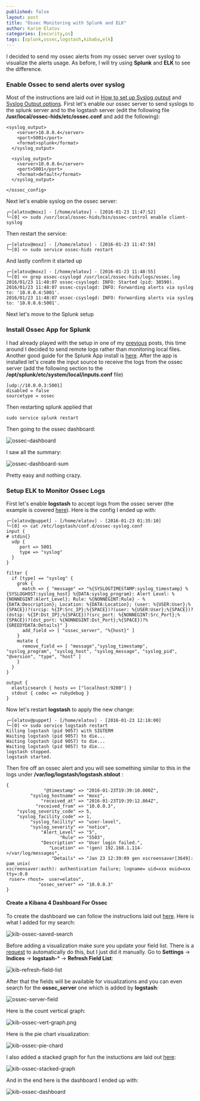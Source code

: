 ```yaml
---
published: false
layout: post
title: "Ossec Monitoring with Splunk and ELK"
author: Karim Elatov
categories: [security,os]
tags: [splunk,ossec,logstash,kibaba,elk]
---
```

I decided to send my ossec alerts from my ossec server over syslog to visualize the alerts usage. As before, I will try using **Splunk** and **ELK** to see the difference.

### Enable Ossec to send alerts over syslog
Most of the instructions are laid out in [How to set up Syslog output](http://ossec.github.io/docs/manual/notes/ossec_syslog.html) and [Syslog Output options](http://ossec.github.io/docs/syntax/head_ossec_config.syslog_output.html). First let's enable our ossec server to send syslogs to the splunk server and to the logstash server (edit the following file **/usr/local/ossec-hids/etc/ossec.conf** and add the following):


	<syslog_output>
	    <server>10.0.0.4</server>
	    <port>5001</port>
	    <format>splunk</format>
	  </syslog_output>
	
	  <syslog_output>
	    <server>10.0.0.6</server>
	    <port>5001</port>
	    <format>default</format>
	  </syslog_output>
	
	</ossec_config>

Next let's enable syslog on the ossec server:

	┌─[elatov@moxz] - [/home/elatov] - [2016-01-23 11:47:52]
	└─[0] <> sudo /usr/local/ossec-hids/bin/ossec-control enable client-syslog

Then restart the service:

	┌─[elatov@moxz] - [/home/elatov] - [2016-01-23 11:47:59]
	└─[0] <> sudo service ossec-hids restart

And lastly confirm it started up

	┌─[elatov@moxz] - [/home/elatov] - [2016-01-23 11:48:55]
	└─[0] <> grep ossec-csyslogd /usr/local/ossec-hids/logs/ossec.log
	2016/01/23 11:48:07 ossec-csyslogd: INFO: Started (pid: 38590).
	2016/01/23 11:48:07 ossec-csyslogd: INFO: Forwarding alerts via syslog to: '10.0.0.4:5001'.
	2016/01/23 11:48:07 ossec-csyslogd: INFO: Forwarding alerts via syslog to: '10.0.0.6:5001'.

Next let's move to the Splunk setup

### Install Ossec App for Splunk
I had already played with the setup in one of my [previous](/2014/04/ossec-freebsd/) posts, this time around I decided to send remote logs rather than monitoring local files. Another good guide for the Splunk App install is [here](http://nolabnoparty.com/en/setup-ossec-with-splunk/). After the app is installed let's create the input source to receive the logs from the ossec server (add the following section to the **/opt/splunk/etc/system/local/inputs.conf** file)

	[udp://10.0.0.3:5001]
	disabled = false
	sourcetype = ossec

Then restarting splunk applied that

	sudo service splunk restart

Then going to the ossec dashboard:

![ossec-dashboard](https://googledrive.com/host/0B4vYKT_-8g4IWE9kS2hMMmFuXzg/ossec-elk-splunk/ossec-dashboard-button.png)

I saw all the summary:

![ossec-dashboard-sum](https://googledrive.com/host/0B4vYKT_-8g4IWE9kS2hMMmFuXzg/ossec-elk-splunk/ossec-dashboard-sum.png)

Pretty easy and nothing crazy.

### Setup ELK to Monitor Ossec Logs

First let's enable **logstash** to accept logs from the ossec server (the example is covered [here](http://vichargrave.com/improved-ossec-log-parsing-with-logstash/)). Here is the config I ended up with:

	┌─[elatov@puppet] - [/home/elatov] - [2016-01-23 01:35:10]
	└─[0] <> cat /etc/logstash/conf.d/ossec-syslog.conf
	input {
	# stdin{}
	  udp {
	     port => 5001
	     type => "syslog"
	  }
	}
	
	filter {
	  if [type] == "syslog" {
	    grok {
	      match => { "message" => "%{SYSLOGTIMESTAMP:syslog_timestamp} %{SYSLOGHOST:syslog_host} %{DATA:syslog_program}: Alert Level: %{NONNEGINT:Alert_Level}; Rule: %{NONNEGINT:Rule} - %{DATA:Description}; Location: %{DATA:Location}; (user: %{USER:User};%{SPACE})?(srcip: %{IP:Src_IP};%{SPACE})?(user: %{USER:User};%{SPACE})?(dstip: %{IP:Dst_IP};%{SPACE})?(src_port: %{NONNEGINT:Src_Port};%{SPACE})?(dst_port: %{NONNEGINT:Dst_Port};%{SPACE})?%{GREEDYDATA:Details}" }
	      add_field => [ "ossec_server", "%{host}" ]
	    }
	    mutate {
	      remove_field => [ "message","syslog_timestamp", "syslog_program", "syslog_host", "syslog_message", "syslog_pid", "@version", "type", "host" ]
	    }
	  }
	}
	
	output {
	  elasticsearch { hosts => ["localhost:9200"] }
	  stdout { codec => rubydebug }
	}

Now let's restart **logstash** to apply the new change:

	┌─[elatov@puppet] - [/home/elatov] - [2016-01-23 12:18:00]
	└─[0] <> sudo service logstash restart
	Killing logstash (pid 9057) with SIGTERM
	Waiting logstash (pid 9057) to die...
	Waiting logstash (pid 9057) to die...
	Waiting logstash (pid 9057) to die...
	logstash stopped.
	logstash started.

Then fire off an ossec alert and you will see something similar to this in the logs under **/var/log/logstash/logstash.stdout** :

	{
	              "@timestamp" => "2016-01-23T19:39:10.000Z",
	         "syslog_hostname" => "moxz",
	             "received_at" => "2016-01-23T19:39:12.864Z",
	           "received_from" => "10.0.0.3",
	    "syslog_severity_code" => 5,
	    "syslog_facility_code" => 1,
	         "syslog_facility" => "user-level",
	         "syslog_severity" => "notice",
	             "Alert_Level" => "5",
	                    "Rule" => "5503",
	             "Description" => "User login failed.",
	                "Location" => "(gen) 192.168.1.114->/var/log/messages",
	                 "Details" => "Jan 23 12:39:09 gen xscreensaver[3649]: pam_unix(
	xscreensaver:auth): authentication failure; logname= uid=xxx euid=xxx tty=:0.0
	 ruser= rhost=  user=elatov",
	            "ossec_server" => "10.0.0.3"
	}

#### Create a Kibana 4 Dashboard For Ossec
To create the dashboard we can follow the instructions laid out [here](http://vichargrave.com/create-an-ossec-log-management-console-with-kibana-4/). Here is what I added for my search:

![kib-ossec-saved-search](https://googledrive.com/host/0B4vYKT_-8g4IWE9kS2hMMmFuXzg/ossec-elk-splunk/kib-ossec-saved-search.png)

Before adding a visualization make sure you update your field list. There is a [request](https://github.com/elastic/kibana/issues/2236) to automatically do this, but I just did it manually. Go to **Settings** -> **Indices** -> **logstash-*** -> **Refresh Field List**:

![kib-refresh-field-list](https://googledrive.com/host/0B4vYKT_-8g4IWE9kS2hMMmFuXzg/ossec-elk-splunk/kib-refresh-field-list.png)

After that the fields will be available for visualizations and you can even search for the **ossec_server** one which is added by **logstash**:

![ossec-server-field](https://googledrive.com/host/0B4vYKT_-8g4IWE9kS2hMMmFuXzg/ossec-elk-splunk/ossec-server-field.png)

Here is the count vertical graph:

![kib-ossec-vert-graph.png](https://googledrive.com/host/0B4vYKT_-8g4IWE9kS2hMMmFuXzg/ossec-elk-splunk/kib-ossec-vert-graph.png)

Here is the pie chart visualization:

![kib-ossec-pie-chard](https://googledrive.com/host/0B4vYKT_-8g4IWE9kS2hMMmFuXzg/ossec-elk-splunk/kib-ossec-pie-chard.png)

I also added a stacked graph for fun the instuctions are laid out [here](https://www.digitalocean.com/community/tutorials/how-to-use-kibana-dashboards-and-visualizations):

![kib-ossec-stacked-graph](https://googledrive.com/host/0B4vYKT_-8g4IWE9kS2hMMmFuXzg/ossec-elk-splunk/kib-ossec-stacked-graph.png)

And in the end here is the dashboard I ended up with:

![kib-ossec-dashboard](https://googledrive.com/host/0B4vYKT_-8g4IWE9kS2hMMmFuXzg/ossec-elk-splunk/kib-ossec-dashboard.png)